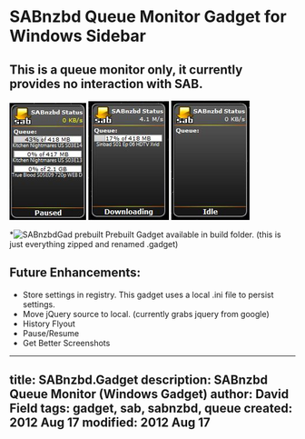 SABnzbd Queue Monitor Gadget for Windows Sidebar
=========

## This is a queue monitor only, it currently provides no interaction with SAB.

![SABnzbdGad ss](https://github.com/fuzion9/SABnzbd.Gadget/raw/master/images/ss.jpg) 
![SABnzbdGad ss2](https://github.com/fuzion9/SABnzbd.Gadget/raw/master/images/ss2.jpg)
![SABnzbdGad ss3](https://github.com/fuzion9/SABnzbd.Gadget/raw/master/images/ss3.JPG)

*![SABnzbdGad prebuilt](https://github.com/fuzion9/SABnzbd.Gadget/raw/master/build/SABnzbd.gadget)
Prebuilt Gadget available in build folder. (this is just everything zipped and renamed .gadget)

Future Enhancements:
--------------------
* Store settings in registry.  This gadget uses a local .ini file to persist settings.
* Move jQuery source to local. (currently grabs jquery from google)
* History Flyout
* Pause/Resume
* Get Better Screenshots



---
title: SABnzbd.Gadget
description: SABnzbd Queue Monitor (Windows Gadget)
author: David Field
tags: gadget, sab, sabnzbd, queue
created:  2012 Aug 17
modified: 2012 Aug 17
---